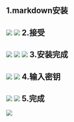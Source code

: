 1.markdown安装
--
![](img/38.png)
![](img/39.png)
2.接受
--
![](img/40.png)
![](img/41.png)
![](img/42.png)
3.安装完成
--
![](img/43.png)
![](img/44.png)
4.输入密钥
--
![](img/45.png)
![](img/46.png)
5.完成
--
![](img/47.png)